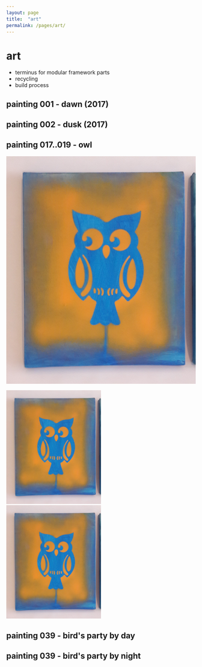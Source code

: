 ```yaml
---
layout: page
title:  "art"
permalink: /pages/art/
---
```


# art

- terminus for modular framework parts
- recycling
- build process

## painting 001 - dawn (2017)


## painting 002 - dusk (2017)


## painting 017..019 - owl
![painting no 17](../images/17.jpg)

<img src="../images/17.jpg" alt="alt text" width="50%" height="50%">

<img src="../images/17.jpg" width="50%">

## painting 039 - bird's party by day

## painting 039 - bird's party by night